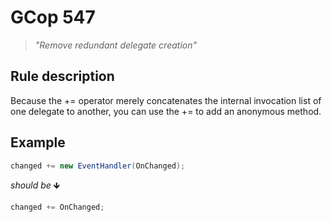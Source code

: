 ﻿# GCop 547

> *"Remove redundant delegate creation"*

## Rule description

Because the += operator merely concatenates the internal invocation list of one delegate to another, you can use the += to add an anonymous method.

## Example

```csharp
changed += new EventHandler(OnChanged);
```

*should be* 🡻

```csharp
changed += OnChanged;
```

